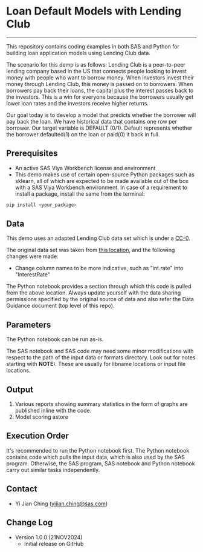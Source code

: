 # Loan Default Models with Lending Club

---

This repository contains coding examples in both SAS and Python for building loan application models using Lending Club data.

The scenario for this demo is as follows: Lending Club is a peer-to-peer lending company based in the US that connects people looking to invest money with people who want to borrow money. When investors invest their money through Lending Club, this money is passed on to borrowers. When borrowers pay back their loans, the capital plus the interest passes back to the investors. This is a win for everyone because the borrowers usually get lower loan rates and the investors receive higher returns.

Our goal today is to develop a model that predicts whether the borrower will pay back the loan. We have historical data that contains one row per borrower. Our target variable is DEFAULT (0/1). Default represents whether the borrower defaulted(1) on the loan or paid(0) it back in full.

## Prerequisites

- An active SAS Viya Workbench license and environment
- This demo makes use of certain open-source Python packages such as sklearn, all of which are expected to be made available out of the box with a SAS Viya Workbench environment.  In case of a requirement to install a package, install the same from the terminal:

```python
pip install <your_package>
```

## Data

This demo uses an adapted Lending Club data set which is under a [CC-0](https://creativecommons.org/publicdomain/zero/1.0/).

The original data set was taken from [this location](https://www.kaggle.com/api/v1/datasets/download/swetashetye/lending-club-loan-data-imbalance-dataset), and the following changes were made:

- Change column names to be more indicative, such as "int.rate" into "InterestRate"

The Python notebook provides a section through which this code is pulled from the above location.  Always update yourself with the data sharing permissions specified by the original source of data and also refer the 
Data Guidance document (top level of this repo).


## Parameters

The Python notebook can be run as-is.

The SAS notebook and SAS code may need some minor modifications with respect to the path of the input data or formats directory.  Look out for notes starting with **NOTE:**. These are usually for libname locations or input file locations.


## Output

1. Various reports showing summary statistics in the form of graphs are published inline with the code.
2. Model scoring astore

## Execution Order

It's recommended to run the Python notebook first.  The Python notebook contains code which pulls the input data, which is also used by the SAS program.  Otherwise, the SAS program, SAS notebook and Python notebook carry out similar tasks independently.

## Contact

- Yi Jian Ching (yijian.ching@sas.com)

## Change Log

- Version 1.0.0 (21NOV2024)
  - Initial release on GitHub
